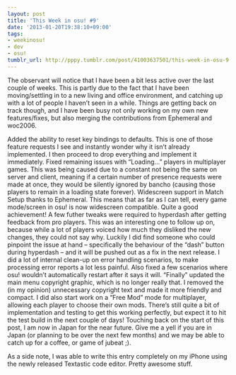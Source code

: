 ```yaml
---
layout: post
title: 'This Week in osu! #9'
date: '2013-01-20T19:38:10+09:00'
tags:
- weekinosu!
- dev
- osu!
tumblr_url: http://pppy.tumblr.com/post/41003637501/this-week-in-osu-9
---
```

The observant will notice that I have been a bit less active over the last couple of weeks. This is partly due to the fact that I have been moving/settling in to a new living and office environment, and catching up with a lot of people I haven’t seen in a while. Things are getting back on track though, and I have been busy not only working on my own new features/fixes, but also merging the contributions from Ephemeral and woc2006.

Added the ability to reset key bindings to defaults. This is one of those feature requests I see and instantly wonder why it isn’t already implemented. I then proceed to drop everything and implement it immediately.
Fixed remaining issues with “Loading…” players in multiplayer games. This was being caused due to a constant not being the same on server and client, meaning if a certain number of presence requests were made at once, they would be silently ignored by bancho (causing those players to remain in a loading state forever).
Widescreen support in Match Setup thanks to Ephemeral. This means that as far as I can tell, every game mode/screen in osu! is now widescreen compatible. Quite a good achievement!
A few futher tweaks were required to hyperdash after getting feedback from pro players. This was an interesting one to follow up on, because while a lot of players voiced how much they disliked the new changes, they could not say why. Luckily I did find someone who could pinpoint the issue at hand – specifically the behaviour of the “dash” button during hyperdash – and it will be pushed out as a fix in the next release.
I did a lot of internal clean-up on error handling scenarios, to make processing error reports a lot less painful. Also fixed a few scenarios where osu! wouldn’t automatically restart after it says it will.
“Finally” updated the main menu copyright graphic, which is no longer really that. I removed the (in my opinion) unnecessary copyright text and made it more friendly and compact.
I did also start work on a “Free Mod” mode for multiplayer, allowing each player to choose their own mods. There’s still quite a bit of implementation and testing to get this working perfectly, but expect it to hit the test build in the next couple of days!
Touching back on the start of this post, I am now in Japan for the near future. Give me a yell if you are in Japan (or planning to be over the next few months) and we may be able to catch up for a coffee, or game of jubeat ;).

As a side note, I was able to write this entry completely on my iPhone using the newly released Textastic code editor. Pretty awesome stuff.
